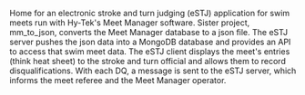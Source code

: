 Home for an electronic stroke and turn judging (eSTJ) application for swim meets
run with Hy-Tek's Meet Manager software.  Sister project, mm_to_json, 
converts the Meet Manager database to a json file.  The eSTJ server
pushes the json data into a MongoDB database and provides an API to
access that swim meet data.  The eSTJ client displays the meet's entries
(think heat sheet) to the stroke and turn official and allows them to
record disqualifications.  With each DQ, a message is sent to the
eSTJ server, which informs the meet referee and the Meet Manager operator.

